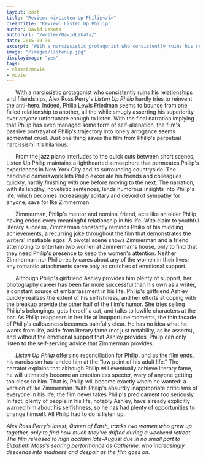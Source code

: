 ```yaml
---
layout: post
title: "Review: <i>Listen Up Philip</i>"
cleantitle: "Review: Listen Up Philip"
author: David Lakata
authorurl: "/writer/DavidLakata/"
date: 2015-09-30
excerpt: "With a narcissistic protagonist who consistently ruins his relationships and friendships, Alex Ross Perry's *Listen Up Philip* seems somewhat cruel; just one thing saves the film from Philip's perpetual narcissism: it's hilarious."
image: "/images/listenup.jpg"
displayimage: "yes"
tags: 
- classicmovie
- movie
---
```

	
&nbsp;&nbsp;&nbsp;&nbsp;&nbsp;&nbsp;With a narcissistic protagonist who consistently ruins his relationships and friendships, Alex Ross Perry's *Listen Up Philip* hardly tries to reinvent the anti-hero. Indeed, Philip Lewis Friedman seems to bounce from one failed relationship to another, all the while smugly asserting his superiority over anyone unfortunate enough to listen. With the final narration implying that Philip has even managed some form of self-alienation, the film's passive portrayal of Philip's trajectory into lonely arrogance seems somewhat cruel. Just one thing saves the film from Philip's perpetual narcissism: it's hilarious.

&nbsp;&nbsp;&nbsp;&nbsp;&nbsp;&nbsp;From the jazz piano interludes to the quick cuts between short scenes, Listen Up Philip maintains a lighthearted atmosphere that permeates Philip's experiences in New York City and its surrounding countryside. The handheld camerawork lets Philip excoriate his friends and colleagues quickly, hardly finishing with one before moving to the next. The narration, with its lengthy, novelistic sentences, lends humorous insights into Philip's life, which becomes increasingly solitary and devoid of sympathy for anyone, save for Ike Zimmerman.

&nbsp;&nbsp;&nbsp;&nbsp;&nbsp;&nbsp;Zimmerman, Philip's mentor and nominal friend, acts like an older Philip, having ended every meaningful relationship in his life. With claim to youthful literary success, Zimmerman constantly reminds Philip of his middling achievements, a recurring joke throughout the film that demonstrates the writers' insatiable egos. A pivotal scene shows Zimmerman and a friend attempting to entertain two women at Zimmerman's house, only to find that they need Philip's presence to keep the women's attention. Neither Zimmerman nor Philip really cares about any of the women in their lives; any romantic attachments serve only as crutches of emotional support.
	
&nbsp;&nbsp;&nbsp;&nbsp;&nbsp;&nbsp;Although Philip's girlfriend Ashley provides him plenty of support, her photography career has been far more successful than his own as a writer, a constant source of embarrassment in his life. Philip's girlfriend Ashley quickly realizes the extent of his selfishness, and her efforts at coping with the breakup provide the other half of the film's humor. She tries selling Philip's belongings, gets herself a cat, and talks to lowlife characters at the bar. As Philip reappears in her life at inopportune moments, the thin facade of Philip's callousness becomes painfully clear. He has no idea what he wants from life, aside from literary fame (not just notability, as he asserts), and without the emotional support that Ashley provides, Philip can only listen to the self-serving advice that Zimmerman provides.

&nbsp;&nbsp;&nbsp;&nbsp;&nbsp;&nbsp;*Listen Up Philip* offers no reconciliation for Philip, and as the film ends, his narcissism has landed him at the “low point of his adult life.” The narrator explains that although Philip will eventually achieve literary fame, he will ultimately become an emotionless specter, wary of anyone getting too close to him. That is, Philip will become exactly whom he wanted: a version of Ike Zimmerman. With Philip's absurdly inappropriate criticisms of everyone in his life, the film never takes Philip's predicament too seriously. In fact, plenty of people in his life, notably Ashley, have already explicitly warned him about his selfishness, so he has had plenty of opportunities to change himself. All Philip had to do is listen up.



*Alex Ross Perry's latest, Queen of Earth, tracks two women who grew up together, only to find how much they've drifted during a weekend retreat. The film released to high acclaim late-August due in no small part to Elizabeth Moss's searing performance as Catherine, who increasingly descends into madness and despair as the film goes on.*
